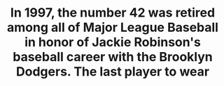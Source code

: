---
title:      
  - In 1997, the number 42 was retired among all of Major League Baseball in honor of Jackie Robinson's baseball career with the Brooklyn Dodgers. The last player to wear #42 was Mariano Rivera, who pitched from 1995 to 2013.
secondary:
  - 1997 marked the 50th anniversary of Jackie Robinson's 1947 Major League debut and the breaking of baseball's color barrier.
reference:
---